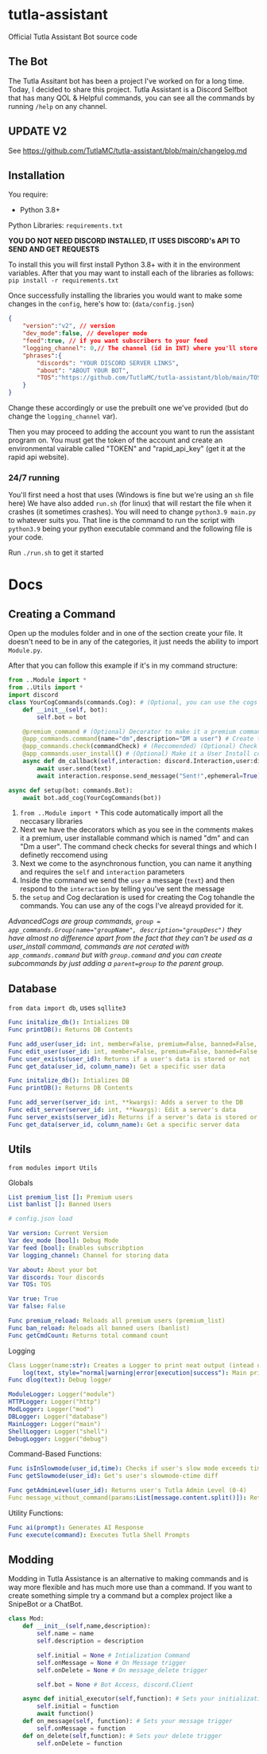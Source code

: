 # tutla-assistant
Official Tutla Assistant Bot source code

## The Bot
The Tutla Assitant bot has been a project I've worked on for a long time. Today, I decided to share this project.
Tutla Assistant is a Discord Selfbot that has many QOL & Helpful commands, you can see all the commands by running `/help` on any channel.

## UPDATE V2
See https://github.com/TutlaMC/tutla-assistant/blob/main/changelog.md



## Installation
You require:
- Python 3.8+

Python Libraries: `requirements.txt`

**YOU DO NOT NEED DISCORD INSTALLED, IT USES DISCORD's API TO SEND AND GET REQUESTS**

To install this you will first install Python 3.8+ with it in the environment variables. After that you may want to install each of the libraries as follows:
`pip install -r requirements.txt`

Once successfully installing the libraries you would want to make some changes in the `config`, here's how to:
(`data/config.json`)
```json
{
    "version":"v2", // version
    "dev_mode":false, // developer mode
    "feed":true, // if you want subscribers to your feed
    "logging_channel": 0,// The channel (id in INT) where you'll store the QOTD, Bugs & Suggestions in
    "phrases":{
        "discords": "YOUR DISCORD SERVER LINKS",
        "about": "ABOUT YOUR BOT",
        "TOS":"https://github.com/TutlaMC/tutla-assistant/blob/main/TOS.md OR YOUR CUSTOM TOS"
    }
}
```
Change these accordingly or use the prebuilt one we've provided (but do change the `logging_channel` var).

Then you may proceed to adding the account you want to run the assistant program on. You must get the token of the account and create an environmental vairable called "TOKEN" and "rapid_api_key" (get it at the rapid api website).

### 24/7 running
You'll first need a host that uses (Windows is fine but we're using an `sh` file here)
We have also added `run.sh` (for linux) that will restart the file when it crashes (it sometimes crashes). You will need to change `python3.9 main.py` to whatever suits you. That line is the command to run the script with `python3.9` being your python executable command and the following file is your code. 

Run `./run.sh` to get it started

# Docs

## Creating a Command
Open up the modules folder and in one of the section create your file. It doesn't need to be in any of the categories, it just needs the ability to import `Module.py`.

After that you can follow this example if it's in my command structure:
```python
from ..Module import *
from ..Utils import *
import discord
class YourCogCommands(commands.Cog): # (Optional, you can use the cogs we've already provided) 
    def __init__(self, bot):
        self.bot = bot

    @premium_command # (Optional) Decorator to make it a premium command
    @app_commands.command(name="dm",description="DM a user") # Create the Command
    @app_commands.check(commandCheck) # (Reccomended) (Optional) Check for reject command for banned users and TOS requirement
    @app_commands.user_install() # (Optional) Make it a User Install command
    async def dm_callback(self,interaction: discord.Interaction,user:discord.User,text:str): # Paramaters
        await user.send(text)
        await interaction.response.send_message("Sent!",ephemeral=True)

async def setup(bot: commands.Bot):
    await bot.add_cog(YourCogCommands(bot))
```


1. `from ..Module import *` This code automatically import all the neccasary libraries
2. Next we have the decorators which as you see in the comments makes it a premium, user installable command which is named "dm" and can "Dm a user". The command check checks for several things and which I definetly reccomend using
3. Next we come to the asynchronous function, you can name it anything and requires the `self` and `interaction` parameters
4. Inside the command we send the `user` a message (`text`) and then respond to the `interaction` by telling you've sent the message
5. the `setup` and Cog declaration is used for creating the Cog tohandle the commands. You can use any of the cogs I've alreayd provided for it.

*AdvancedCogs are group commands, `group = app_commands.Group(name="groupName", description="groupDesc")` they have almost no difference apart from the fact that they can't be used as a user_install command, commands are not cerated with `app_commands.command` but with `group.command` and you can create subcommands by just adding a `parent=group` to the parent group.*
    

## Database 
`from data import db`, uses `sqllite3`

```yaml
Func initalize_db(): Intializes DB
Func printDB(): Returns DB Contents

Func add_user(user_id: int, member=False, premium=False, banned=False, mod=0, aura=1000, slowmode=None, last_command=" ",daily=None,xp=10): Adds a user to the DB
Func edit_user(user_id: int, member=False, premium=False, banned=False, mod=0, aura=1000, slowmode=None, last_command=" ",daily=None,xp=10): Edit a user's data
Func user_exists(user_id): Returns if a user's data is stored or not
Func get_data(user_id, column_name): Get a specific user data
```

```yaml
Func initalize_db(): Intializes DB
Func printDB(): Returns DB Contents

Func add_server(server_id: int, **kwargs): Adds a server to the DB
Func edit_server(server_id: int, **kwargs): Edit a server's data
Func server_exists(server_id): Returns if a server's data is stored or not
Func get_data(server_id, column_name): Get a specific server data
```


## Utils 


`from modules import Utils`

Globals
```yaml
List premium_list []: Premium users
List banlist []: Banned Users 

# config.json load

Var version: Current Version
Var dev_mode [bool]: Debug Mode
Var feed [bool]: Enables subscribption
Var logging_channel: Channel for storing data

Var about: About your bot
Var discords: Your discords
Var TOS: TOS

Var true: True
Var false: False

Func premium_reload: Reloads all premium users (premium_list)
Func ban_reload: Reloads all banned users (banlist)
Func getCmdCount: Returns total command count
```

Logging
```yaml
Class Logger(name:str): Creates a Logger to print neat output (intead of print)
    log(text, style="normal|warning|error|execution|success"): Main print function
Func dlog(text): Debug logger

ModuleLogger: Logger("module")
HTTPLogger: Logger("http")
ModLogger: Logger("mod")
DBLogger: Logger("database")
MainLogger: Logger("main")
ShellLogger: Logger("shell")
DebugLogger: Logger("debug")
```

Command-Based Functions:
```yaml
Func isInSlowmode(user_id,time): Checks if user's slow mode exceeds time (time in seconds)
Func getSlowmode(user_id): Get's user's slowmode-ctime diff

Func getAdminLevel(user_id): Returns user's Tutla Admin Level (0-4)
Func message_without_command(params:List[message.content.split()]): Returns the message without it's initial execution command as a string
```

Utility Functions:
```yaml
Func ai(prompt): Generates AI Response
Func execute(command): Executes Tutla Shell Prompts
```


## Modding
Modding in Tutla Assistance is an alternative to making commands and is way more flexible and has much more use than a command. If you want to create something simple try a command but a complex project like a SnipeBot or a ChatBot.

```python
class Mod:
    def __init__(self,name,description):
        self.name = name
        self.description = description

        self.initial = None # Intialization Command
        self.onMessage = None # On Message trigger
        self.onDelete = None # On message_delete trigger

        self.bot = None # Bot Access, discord.Client

    async def initial_executor(self,function): # Sets your initialization function, triggered within 15 seconds of bot mainloop.
        self.initial = function
        await function()
    def on_message(self, function): # Sets your message trigger
        self.onMessage = function
    def on_delete(self,function): # Sets your delete trigger
        self.onDelete = function
```